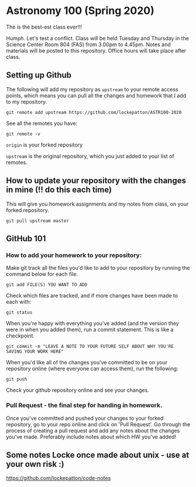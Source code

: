 # Astronomy 100 (Spring 2020)
The is the best-est class ever!!!

Humph. Let's test a conflict.
Class will be held Tuesday and Thursday in the Science Center Room 804 (FAS) from 3.00pm to 4.45pm. Notes and materials will be posted to this repository. Office hours will take place after class.


## Setting up Github

The following will add my repository as `upstream` to your remote access points, which means you can pull all the changes and homework that I add to my repository.

`git remote add upstream https://github.com/lockepatton/ASTR100-2020`

See all the remotes you have:

`git remote -v`

`origin` is your forked repository

`upstream` is the original repository, which you just added to your list of remotes.


## How to update your repository with the changes in mine (!! do this each time)

This will give you homework assignments and my notes from class, on your forked repository.

`git pull upstream master`


## GitHub 101

### How to add your homework to your repository:

Make git track all the files you'd like to add to your repository by running the command below for each file.

`git add FILE(S) YOU WANT TO ADD`

Check which files are tracked, and if more changes have been made to each with:

`git status`

When you're happy with everything you've added (and the version they were in when you added them), run a commit statement. This is like a checkpoint.

`git commit -m "LEAVE A NOTE TO YOUR FUTURE SELF ABOUT WHY YOU'RE SAVING YOUR WORK HERE"`

When you'd like all of the changes you've committed to be on your repository online (where everyone can access them), run the following:

`git push`

Check your github repository online and see your changes.

### Pull Request - the final step for handing in homework.

Once you've committed and pushed your changes to your forked repository, go to your repo online and click on 'Pull Request'. Go through the process of creating a pull request and add any notes about the changes you've made. Preferably include notes about which HW you've added!

## Some notes Locke once made about unix - use at your own risk :)

https://github.com/lockepatton/code-notes
